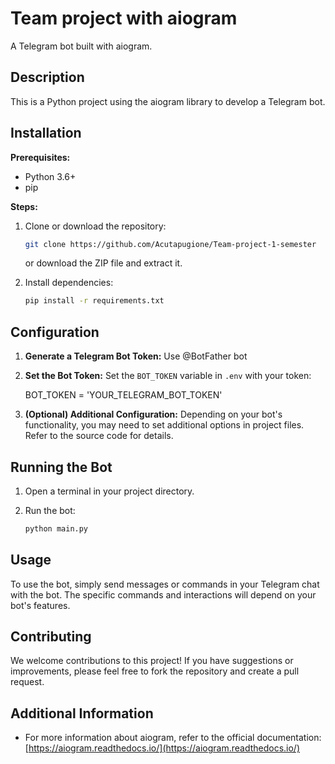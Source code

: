 # Team project with aiogram

A Telegram bot built with aiogram.

## Description

This is a Python project using the aiogram library to develop a Telegram bot.

## Installation

**Prerequisites:**

* Python 3.6+
* pip

**Steps:**

1. Clone or download the repository:

    ```bash
    git clone https://github.com/Acutapugione/Team-project-1-semester
    ```

    or download the ZIP file and extract it.

2. Install dependencies:

    ```bash
    pip install -r requirements.txt
    

## Configuration

1. **Generate a Telegram Bot Token:** Use @BotFather bot

2. **Set the Bot Token:** Set the `BOT_TOKEN` variable in `.env` with your token:

    BOT_TOKEN = 'YOUR_TELEGRAM_BOT_TOKEN'
    

3. **(Optional) Additional Configuration:** Depending on your bot's functionality, you may need to set additional options in project files. Refer to the source code for details.

## Running the Bot

1. Open a terminal in your project directory.

2. Run the bot:
    ```bash
    python main.py
    

## Usage

To use the bot, simply send messages or commands in your Telegram chat with the bot. The specific commands and interactions will depend on your bot's features.

## Contributing

We welcome contributions to this project! If you have suggestions or improvements, please feel free to fork the repository and create a pull request.

## Additional Information

* For more information about aiogram, refer to the official documentation: [https://aiogram.readthedocs.io/](https://aiogram.readthedocs.io/)
